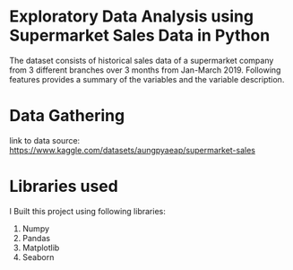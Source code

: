 # Exploratory Data Analysis using Supermarket Sales Data in Python
The dataset consists of historical sales data of a supermarket company from 3 different branches over 3 months from Jan-March 2019. Following features provides a summary of the variables and the variable description.


# Data Gathering
link to data source: https://www.kaggle.com/datasets/aungpyaeap/supermarket-sales

# Libraries used
I Built this project using following libraries:
1. Numpy 
2. Pandas
3. Matplotlib
4. Seaborn
